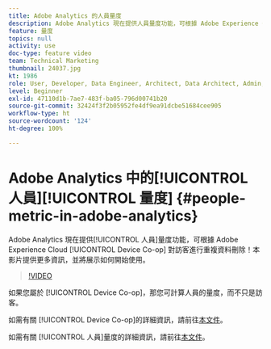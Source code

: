 ```yaml
---
title: Adobe Analytics 的人員量度
description: Adobe Analytics 現在提供人員量度功能，可根據 Adobe Experience Cloud Device Co-op 對訪客進行重複資料刪除！本影片提供更多資訊，並將展示如何開始使用。
feature: 量度
topics: null
activity: use
doc-type: feature video
team: Technical Marketing
thumbnail: 24037.jpg
kt: 1986
role: User, Developer, Data Engineer, Architect, Data Architect, Admin, Leader
level: Beginner
exl-id: 47110d1b-7ae7-483f-ba05-796d00741b20
source-git-commit: 32424f3f2b05952fe4df9ea91dcbe51684cee905
workflow-type: ht
source-wordcount: '124'
ht-degree: 100%

---
```


# Adobe Analytics 中的[!UICONTROL 人員][!UICONTROL 量度] {#people-metric-in-adobe-analytics}

Adobe Analytics 現在提供[!UICONTROL 人員]量度功能，可根據 Adobe Experience Cloud [!UICONTROL Device Co-op] 對訪客進行重複資料刪除！本影片提供更多資訊，並將展示如何開始使用。

>[!VIDEO](https://video.tv.adobe.com/v/24037/?quality=12)

如果您屬於 [!UICONTROL Device Co-op]，那您可計算人員的量度，而不只是訪客。

如需有關 [!UICONTROL Device Co-op]的詳細資訊，請前往[本文件](https://marketing.adobe.com/resources/help/zh_TW/mcdc/)。

如需有關 [!UICONTROL 人員]量度的詳細資訊，請前往[本文件](https://marketing.adobe.com/resources/help/zh_TW/mcdc/mcdc-people.html)。
